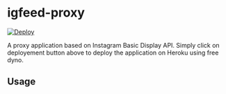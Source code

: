 # igfeed-proxy

[![Deploy](https://www.herokucdn.com/deploy/button.svg)](https://heroku.com/deploy)

A proxy application based on Instagram Basic Display API.
Simply click on deployement button above to deploy the application on Heroku
using free dyno.

## Usage

